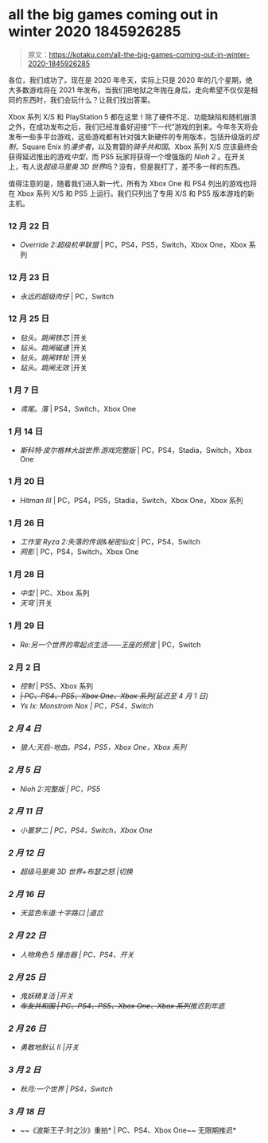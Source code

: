 # all the big games coming out in winter 2020 1845926285

> 原文：<https://kotaku.com/all-the-big-games-coming-out-in-winter-2020-1845926285>

各位，我们成功了。现在是 2020 年冬天，实际上只是 2020 年的几个星期，绝大多数游戏将在 2021 年发布。当我们把地狱之年抛在身后，走向希望不仅仅是相同的东西时，我们会玩什么？让我们找出答案。

Xbox 系列 X/S 和 PlayStation 5 都在这里！除了硬件不足、功能缺陷和随机崩溃之外，在成功发布之后，我们已经准备好迎接“下一代”游戏的到来。今年冬天将会发布一些多平台游戏，这些游戏都有针对强大新硬件的专用版本，包括升级版的*控制*，Square Enix 的*漫步者*，以及育碧的*骑手共和国*。Xbox 系列 X/S 应该最终会获得延迟推出的游戏*中型*，而 PS5 玩家将获得一个增强版的 *Nioh 2* 。在开关上，有人说*超级马里奥 3D 世界*吗？没有，但是我打了，差不多一样的东西。



值得注意的是，随着我们进入新一代，所有为 Xbox One 和 PS4 列出的游戏也将在 Xbox 系列 X/S 和 PS5 上运行。我们只列出了专用 X/S 和 PS5 版本游戏的新主机。

### **12 月 22 日**

*   *Override 2:超级机甲联盟* | PC，PS4，PS5，Switch，Xbox One，Xbox 系列

### **12 月 23 日**

*   *永远的超级肉仔* | PC，Switch

### **12 月 25 日**

*   *钻头。跳闸铁芯* |开关
*   *钻头。跳闸磁通* |开关
*   *钻头。跳闸转轮* |开关
*   *钻头。跳闸无效* |开关

### **1 月 7 日**

*   *鸢尾。落* | PS4，Switch，Xbox One

### **1 月 14 日**

*   *斯科特·皮尔格林大战世界:游戏完整版* | PC，PS4，Stadia，Switch，Xbox One

### **1 月 20 日**

*   *Hitman III* | PC，PS4，PS5，Stadia，Switch，Xbox One，Xbox 系列

### **1 月 26 日**

*   *工作室 Ryza 2:失落的传说&秘密仙女* | PC，PS4，Switch
*   *网影* | PC，PS4，Switch，Xbox One

### **1 月 28 日**

*   *中型* | PC、Xbox 系列
*   *天穹* |开关

### **1 月 29 日**

*   *Re:另一个世界的零起点生活——王座的预言* | PC，Switch

### **2 月 2 日**

*   *控制* | PS5、Xbox 系列
*   ~~*| PC、PS4、PS5、Xbox One、Xbox 系列*~~*(延迟至 4 月 1 日)*
*   **Ys Ix: Monstrom Nox* | PC，PS4，Switch*

### ***2 月 4 日***

*   *狼人:天启-地血。PS4，PS5，Xbox One，Xbox 系列*

### ***2 月 5 日***

*   *Nioh 2:完整版 | PC，PS5*

### ***2 月 11 日***

*   **小噩梦二* | PC，PS4，Switch，Xbox One*

### ***2 月 12 日***

*   **超级马里奥 3D 世界+布瑟之怒* |切换*

### ***2 月 16 日***

*   **天蓝色车道:十字路口* |道岔*

### ***2 月 22 日***

*   **人物角色 5 撞击器* | PC、PS4、开关*

### ***2 月 25 日***

*   **鬼妖精复活* |开关*
*   *~~*车友共和国* | PC、PS4、PS5、Xbox One、Xbox 系列~~推迟到年底*

### ***2 月 26 日***

*   **勇敢地默认 II* |开关*

### ***3 月 2 日***

*   **秋月:一个世界* | PS4，Switch*

### ***3 月 18 日***

*   *~~*《波斯王子:时之沙》重拍* | PC、PS4、Xbox One~~ 无限期推迟*